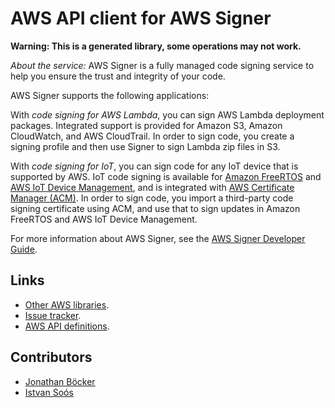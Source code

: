 # AWS API client for AWS Signer

**Warning: This is a generated library, some operations may not work.**

*About the service:*
AWS Signer is a fully managed code signing service to help you ensure the
trust and integrity of your code.

AWS Signer supports the following applications:

With <i>code signing for AWS Lambda</i>, you can sign AWS Lambda deployment
packages. Integrated support is provided for Amazon S3, Amazon CloudWatch,
and AWS CloudTrail. In order to sign code, you create a signing profile and
then use Signer to sign Lambda zip files in S3.

With <i>code signing for IoT</i>, you can sign code for any IoT device that
is supported by AWS. IoT code signing is available for <a
href="https://docs.aws.amazon.com/freertos/latest/userguide/">Amazon
FreeRTOS</a> and <a
href="https://docs.aws.amazon.com/iot/latest/developerguide/">AWS IoT Device
Management</a>, and is integrated with <a
href="https://docs.aws.amazon.com/acm/latest/userguide/">AWS Certificate
Manager (ACM)</a>. In order to sign code, you import a third-party code
signing certificate using ACM, and use that to sign updates in Amazon
FreeRTOS and AWS IoT Device Management.

For more information about AWS Signer, see the <a
href="https://docs.aws.amazon.com/signer/latest/developerguide/Welcome.html">AWS
Signer Developer Guide</a>.
<p/>

## Links

- [Other AWS libraries](https://github.com/agilord/aws_client/tree/master/generated).
- [Issue tracker](https://github.com/agilord/aws_client/issues).
- [AWS API definitions](https://github.com/aws/aws-sdk-js/tree/master/apis).

## Contributors

- [Jonathan Böcker](https://github.com/Schwusch)
- [Istvan Soós](https://github.com/isoos)

